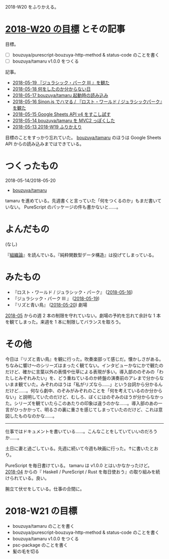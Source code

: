 2018-W20 をふりかえる。

# [2018-W20 の目標][2018-05-13] とその記事

目標。

- [ ] bouzuya/purescript-bouzuya-http-method & status-code のことを書く
- [ ] bouzuya/tamaru v1.0.0 をつくる

記事。

- [2018-05-19 『ジュラシック・パーク III 』を観た][2018-05-19]
- [2018-05-18 何をしたのか分からない日][2018-05-18]
- [2018-05-17 bouzuya/tamaru 起動時の読み込み][2018-05-17]
- [2018-05-16 Sinon.js でハマる / 『ロスト・ワールド / ジュラシックパーク』を観た][2018-05-16]
- [2018-05-15 Google Sheets API v4 をすこし試す][2018-05-15]
- [2018-05-14 bouzuya/tamaru を MVC2 っぽくした][2018-05-14]
- [2018-05-13 2018-W19 ふりかえり][2018-05-13]

目標のことをすっかり忘れていた。 [bouzuya/tamaru][] のほうは Google Sheets API からの読み込みまではできている。

# つくったもの

2018-05-14/2018-05-20

- [bouzuya/tamaru][]

tamaru を進めている。先週書くと言っていた「何をつくるのか」もまだ書いていない。 PureScript のパッケージの件も書かないと……。

# よんだもの

(なし)

『[組織論](https://www.amazon.co.jp/dp/4641124124/)』を読んでいる。『純粋関数型データ構造』は投げてしまっている。

# みたもの

- 『ロスト・ワールド / ジュラシック・パーク』 ([2018-05-16][])
- 『ジュラシック・パーク III 』 ([2018-05-19][])
- 『リズと青い鳥』 ([2018-05-20][]) 劇場

[2018-05][2018-04-30] からの週 2 本の制限を守れていない。劇場の予約を忘れて余計な 1 本を観てしまった。来週を 1 本に制限してバランスを取ろう。

# その他

今日は『リズと青い鳥』を観に行った。吹奏楽部って感じだ。懐かしさがある。ちなみに響け〜のシリーズはまったく観てない。インタビューかなにかで観たのだけど、確かに言葉以外の表情や仕草による表現が多い。導入部ののぞみの「わたしとみぞれみたい」を、どう重ねているのか終盤の演奏前のアレまで分からないまま観ていた。みぞれのほうは「私がリズなら……」という台詞から分かるんだけど……。何なら劇中、のぞみがみぞれのことを「何を考えているのか分からない」と説明していたのだけど、むしろ、ぼくにはのぞみのほうが分からなかった。シリーズを観ていたらこのあたりの印象は違うのかな……。導入部のあの一言がひっかかって、明るさの裏に重さを感じてしまっていたのだけど、これは意図したものなのかな……。

-----

仕事ではドキュメントを書いている……。こんなことをしていていいのだろうか……。

土日に妻と過ごしている。先週に続いて今週も映画に行った。↑に書いたとおり。

PureScript を毎日書けている。 tamaru は v1.0.0 とはいかなかったけど。 [2018-04][2018-03-31] からの『 Haskell / PureScript / Rust を毎日使おう』の取り組みを続けられている。良い。

腕立て伏せをしている。仕事の合間に。

# 2018-W21 の目標

- bouzuya/tamaru のことを書く
- bouzuya/purescript-bouzuya-http-method & status-code のことを書く
- bouzuya/tamaru v1.0.0 をつくる
- psc-package のことを書く
- 髪の毛を切る

[2018-03-31]: https://blog.bouzuya.net/2018/03/31/
[2018-04-30]: https://blog.bouzuya.net/2018/04/30/
[2018-05-13]: https://blog.bouzuya.net/2018/05/13/
[2018-05-14]: https://blog.bouzuya.net/2018/05/14/
[2018-05-15]: https://blog.bouzuya.net/2018/05/15/
[2018-05-16]: https://blog.bouzuya.net/2018/05/16/
[2018-05-17]: https://blog.bouzuya.net/2018/05/17/
[2018-05-18]: https://blog.bouzuya.net/2018/05/18/
[2018-05-19]: https://blog.bouzuya.net/2018/05/19/
[2018-05-20]: https://blog.bouzuya.net/2018/05/20/
[bouzuya/tamaru]: https://github.com/bouzuya/tamaru
